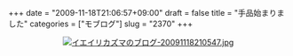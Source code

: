 +++
date = "2009-11-18T21:06:57+09:00"
draft = false
title = "手品始まりました"
categories = ["モブログ"]
slug = "2370"
+++

<div align="center"><a href="http://ieiri.net/wordpress/wp-content/uploads/ameblo/blog_import_4f7a381c7f2be.jpg"><img alt="イエイリカズマのブログ-20091118210547.jpg" src="http://ieiri.net/wordpress/wp-content/uploads/ameblo/blog_import_4f7a381c4af42.jpg" border="0" /></a></div>
